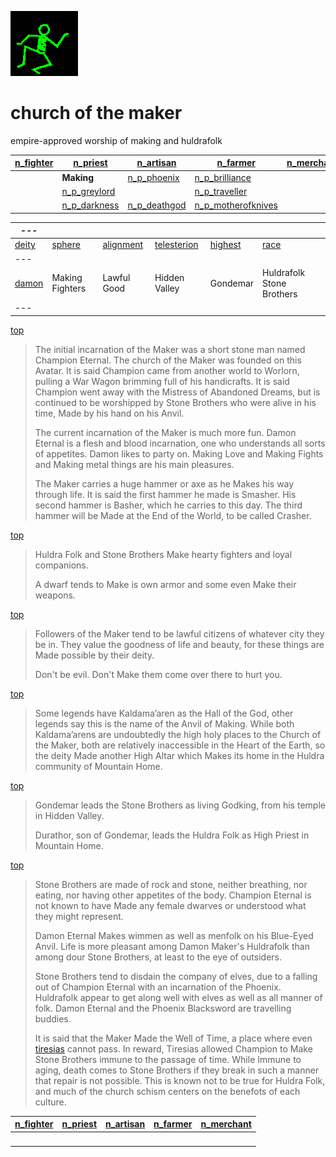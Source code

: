 ![dancer](assets/dancer.gif)

# church of the maker

 empire-approved worship of making and huldrafolk

|  [n_fighter](n_fighter.md)  |  [n_priest](n_priest.md)          |  [n_artisan](n_artisan.md)        |  [n_farmer](n_farmer.md)                      |  [n_merchant](n_merchant.md)  | 
| --------------------------- | --------------------------------- | --------------------------------- | --------------------------------------------- | ----------------------------- | 
|                             | **Making**                        |  [n_p_phoenix](n_p_phoenix.md)    |  [n_p_brilliance](n_p_brilliance.md)          |                               | 
|                             |  [n_p_greylord](n_p_greylord.md)  |                                   |  [n_p_traveller](n_p_traveller.md)            |                               | 
|                             |  [n_p_darkness](n_p_darkness.md)  |  [n_p_deathgod](n_p_deathgod.md)  |  [n_p_motherofknives](n_p_motherofknives.md)  |                               | 

|  ---                |                    |                          |                              |                      |                             | 
| ------------------- | ------------------ | ------------------------ | ---------------------------- | -------------------- | --------------------------- | 
|  [deity](deity)     |  [sphere](sphere)  |  [alignment](alignment)  |  [telesterion](telesterion)  |  [highest](highest)  |  [race](race)               | 
|  ---                |                    |                          |                              |                      |                             | 
|  [damon](damon.md)  |  Making Fighters   |  Lawful Good             |  Hidden Valley               |  Gondemar            |  Huldrafolk Stone Brothers  | 
|  ---                |                    |                          |                              |                      |                             | 

 [top](#top) 
>
>   The initial incarnation of the Maker was a short stone man named Champion Eternal. The church of the Maker was founded on this Avatar. It is said Champion came from another world to Worlorn, pulling a War Wagon brimming full of his handicrafts. It is said Champion went away with the Mistress of Abandoned Dreams, but is continued to be worshipped by Stone Brothers who were alive in his time, Made by his hand on his Anvil. 
>
>   The current incarnation of the Maker is much more fun. Damon Eternal is a flesh and blood incarnation, one who understands all sorts of appetites. Damon likes to party on. Making Love and Making Fights and Making metal things are his main pleasures. 
>
>   The Maker carries a huge hammer or axe as he Makes his way through life. It is said the first hammer he made is Smasher. His second hammer is Basher, which he carries to this day. The third hammer will be Made at the End of the World, to be called Crasher. 

 [top](#top) 
>
>   Huldra Folk and Stone Brothers Make hearty fighters and loyal companions. 
>
>   A dwarf tends to Make is own armor and some even Make their weapons. 

 [top](#top) 
>
>   Followers of the Maker tend to be lawful citizens of whatever city they be in. They value the goodness of life and beauty, for these things are Made possible by their deity. 
>
>   Don't be evil. Don't Make them come over there to hurt you. 

 [top](#top) 
>
>   Some legends have Kaldama’aren as the Hall of the God, other legends say this is the name of the Anvil of Making. While both Kaldama’arens are undoubtedly the high holy places to the Church of the Maker, both are relatively inaccessible in the Heart of the Earth, so the deity Made another High Altar which Makes its home in the Huldra community of Mountain Home. 

 [top](#top) 
>
>   Gondemar leads the Stone Brothers as living Godking, from his temple in Hidden Valley. 
>
>   Durathor, son of Gondemar, leads the Huldra Folk as High Priest in Mountain Home. 

 [top](#top) 
>
>   Stone Brothers are made of rock and stone, neither breathing, nor eating, nor having other appetites of the body. Champion Eternal is not known to have Made any female dwarves or understood what they might represent. 
>
>   Damon Eternal Makes wimmen as well as menfolk on his Blue-Eyed Anvil. Life is more pleasant among Damon Maker's Huldrafolk than among dour Stone Brothers, at least to the eye of outsiders. 
>
>   Stone Brothers tend to disdain the company of elves, due to a falling out of Champion Eternal with an incarnation of the Phoenix. Huldrafolk appear to get along well with elves as well as all manner of folk. Damon Eternal and the Phoenix Blacksword are travelling buddies. 
>
>   It is said that the Maker Made the Well of Time, a place where even  [tiresias](tiresias.md)  cannot pass. In reward, Tiresias allowed Champion to Make Stone Brothers immune to the passage of time. While Immune to aging, death comes to Stone Brothers if they break in such a manner that repair is not possible. This is known not to be true for Huldra Folk, and much of the church schism centers on the benefots of each culture. 

|  [n_fighter](n_fighter.md)  |  [n_priest](n_priest.md)  |  [n_artisan](n_artisan.md)  |  [n_farmer](n_farmer.md)  |  [n_merchant](n_merchant.md)  | 
| --------------------------- | ------------------------- | --------------------------- | ------------------------- | ----------------------------- | 
| &nbsp;                      | &nbsp;                    | &nbsp;                      | &nbsp;                    | &nbsp;                        | 

 